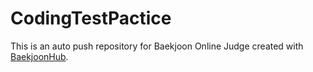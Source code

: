 # CodingTestPactice
This is an auto push repository for Baekjoon Online Judge created with [BaekjoonHub](https://github.com/BaekjoonHub/BaekjoonHub).
